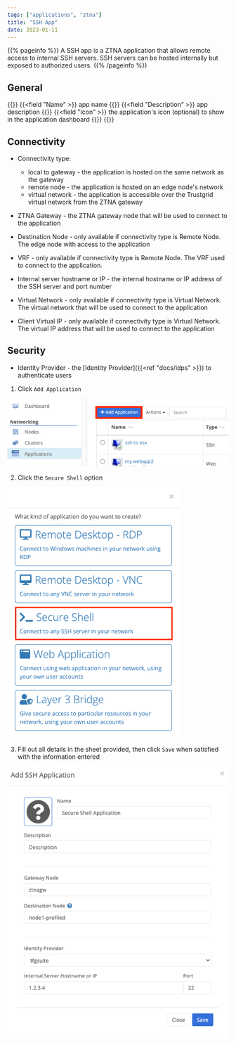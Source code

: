 ```yaml
---
tags: ["applications", "ztna"]
title: "SSH App"
date: 2023-01-11
---
```


{{% pageinfo %}}
A SSH app is a ZTNA application that allows remote access to internal SSH servers. SSH servers can be hosted internally but exposed to authorized users.
{{% /pageinfo %}}

## General

{{<fields>}}
{{<field "Name" >}}
app name
{{</field >}}
{{<field "Description" >}}
app description
{{</field >}}
{{<field "Icon" >}}
the application's icon (optional) to show in the application dashboard
{{</field >}}
{{</fields>}}

## Connectivity

- Connectivity type:
  - local to gateway - the application is hosted on the same network as the gateway
  - remote node - the application is hosted on an edge node's network
  - virtual network - the application is accessible over the Trustgrid virtual network from the ZTNA gateway
- ZTNA Gateway - the ZTNA gateway node that will be used to connect to the application
- Destination Node - only available if connectivity type is Remote Node. The edge node with access to the application
- VRF - only available if connectivity type is Remote Node. The VRF used to connect to the application.

- Internal server hostname or IP - the internal hostname or IP address of the SSH server and port number

- Virtual Network - only available if connectivity type is Virtual Network. The virtual network that will be used to connect to the application
- Client Virtual IP - only available if connectivity type is Virtual Network. The virtual IP address that will be used to connect to the application

## Security

- Identity Provider - the [Identity Provider]({{<ref "docs/idps" >}}) to authenticate users

1. Click `Add Application`

![img](add-app.png)

2. Click the `Secure Shell` option

![img](shh.png)

3. Fill out all details in the sheet provided, then click `Save` when satisfied with the information entered

![img](shh-app.png)
